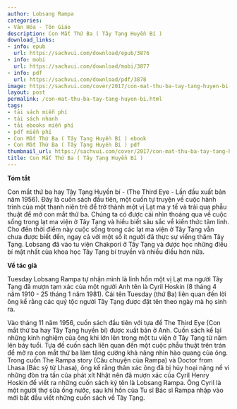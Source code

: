 ```yaml
---
author: Lobsang Rampa
categories:
- Văn Hóa - Tôn Giáo
description: Con Mắt Thứ Ba ( Tây Tạng Huyền Bí )
download_links:
- info: epub
  url: https://sachvui.com/download/epub/3876
- info: mobi
  url: https://sachvui.com/download/mobi/3877
- info: pdf
  url: https://sachvui.com/download/pdf/3878
image: https://sachvui.com/cover/2017/con-mat-thu-ba-tay-tang-huyen-bi-.jpg
layout: post
permalink: /con-mat-thu-ba-tay-tang-huyen-bi.html
tags:
- tải sách miễn phí
- tải sách nhanh
- tải ebooks miễn phí
- pdf miễn phí
- Con Mắt Thứ Ba ( Tây Tạng Huyền Bí ) ebook
- Con Mắt Thứ Ba ( Tây Tạng Huyền Bí ) pdf
thumbnail_url: https://sachvui.com/cover/2017/con-mat-thu-ba-tay-tang-huyen-bi-.jpg
title: Con Mắt Thứ Ba ( Tây Tạng Huyền Bí )
---
```


 <div class="item-desc text-justify"> <p><strong>Tóm tắt</strong></p><p>Con mắt thứ ba hay Tây Tạng Huyền bí - (The Third Eye - Lần đầu xuất bản năm 1956). Đây là cuốn sách đầu tiên, một cuốn tự truyện về cuộc hành trình của một thanh niên trẻ để trở thành một vị Lạt ma y tế và trải qua phẫu thuật để mở con mắt thứ ba. Chúng ta có được cái nhìn thoáng qua về cuộc sống trong lạt ma viện ở Tây Tạng và hiểu biết sâu sắc về kiến thức tâm linh. Cho đến thời điểm này cuộc sống trong các lạt ma viện ở Tây Tạng vẫn chưa được biết đến, ngay cả với một số ít người đã thực sự viếng thăm Tây Tạng. Lobsang đã vào tu viện Chakpori ở Tây Tạng và được học những điều bí mật nhất của khoa học Tây Tạng bí truyền và nhiều điều hơn nữa.</p><p><strong>Về tác giả</strong></p><p>Tuesday Lobsang Rampa tự nhận mình là linh hồn một vị Lạt ma người Tây Tạng đã mượn tạm xác của một người Anh tên là Cyril Hoskin (8 tháng 4 năm 1910 - 25 tháng 1 năm 1981). Cái tên Tuesday (thứ Ba) liên quan đến lời ông kể rằng các quý tộc người Tây Tạng được đặt tên theo ngày mà họ sinh ra. </p><p>Vào tháng 11 năm 1956, cuốn sách đầu tiên với tựa đề The Third Eye (Con mắt thứ ba hay Tây Tạng huyền bí) được xuất bản ở Anh. Cuốn sách kể lại những kinh nghiệm của ông khi lớn lên trong một tu viện ở Tây Tạng từ năm lên bảy tuổi. Tựa đề cuốn sách liên quan đến một cuộc phẫu thuật trên trán để mở ra con mắt thứ ba làm tăng cường khả năng nhìn hào quang của ông. Trong cuốn The Rampa story (Câu chuyện của Rampa) và Doctor from Lhasa (Bác sỹ từ Lhasa), ông kể rằng thân xác ông đã bị hủy hoại nặng nề vì những đòn tra tấn của phát xít Nhật nên đã mượn xác của Cyril Henry Hoskin để viết ra những cuốn sách ký tên là Lobsang Rampa. Ông Cyril là một người thợ sửa ống nước, sau khi hồn của Tu sĩ Bác sĩ Rampa nhập vào mới bắt đầu viết những cuốn sách về Tây Tạng.</p> </div>
